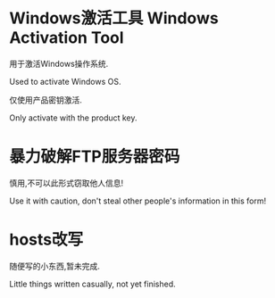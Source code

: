 # Windows激活工具 Windows Activation Tool

用于激活Windows操作系统.

Used to activate Windows OS.

仅使用产品密钥激活.

Only activate with the product key.

# 暴力破解FTP服务器密码

慎用,不可以此形式窃取他人信息!

Use it with caution, don't steal other people's information in this form!

# hosts改写

随便写的小东西,暂未完成.

Little things written casually, not yet finished.
